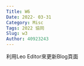 ```yaml
---
Title: W6
Date: 2022- 03-31
Category: Misc
Tags: 2022 協同
Slug: w3
Author: 40923243
---
```

利用Leo Editor來更新Blog頁面
<!-- PELICAN_END_SUMMARY -->
